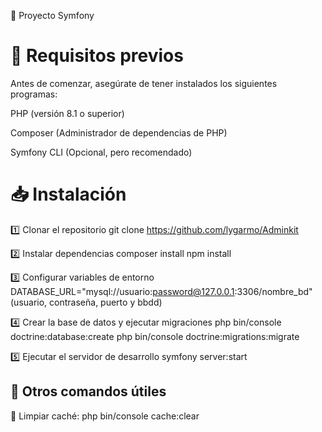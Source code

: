 📌 Proyecto Symfony

# 🚀 Requisitos previos
Antes de comenzar, asegúrate de tener instalados los siguientes programas:

PHP (versión 8.1 o superior)

Composer (Administrador de dependencias de PHP)

Symfony CLI (Opcional, pero recomendado)

# 📥 Instalación
1️⃣ Clonar el repositorio
git clone https://github.com/lygarmo/Adminkit

2️⃣ Instalar dependencias
composer install
npm install

3️⃣ Configurar variables de entorno
DATABASE_URL="mysql://usuario:password@127.0.0.1:3306/nombre_bd" (usuario, contraseña, puerto y bbdd)

4️⃣ Crear la base de datos y ejecutar migraciones
php bin/console doctrine:database:create
php bin/console doctrine:migrations:migrate

5️⃣ Ejecutar el servidor de desarrollo
symfony server:start

## 📜 Otros comandos útiles
🔹 Limpiar caché: php bin/console cache:clear
